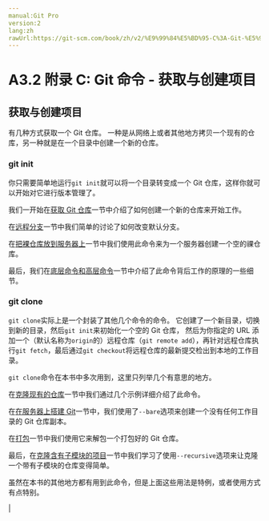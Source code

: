```yaml
---
manual:Git Pro
version:2
lang:zh
rawUrl:https://git-scm.com/book/zh/v2/%E9%99%84%E5%BD%95-C%3A-Git-%E5%91%BD%E4%BB%A4-%E8%8E%B7%E5%8F%96%E4%B8%8E%E5%88%9B%E5%BB%BA%E9%A1%B9%E7%9B%AE
---
```



# A3.2 附录 C: Git 命令 - 获取与创建项目

## 获取与创建项目<a name="_获取与创建项目"></a>


有几种方式获取一个 Git 仓库。 一种是从网络上或者其他地方拷贝一个现有的仓库，另一种就是在一个目录中创建一个新的仓库。



### git init<a name="_git_init"></a>


你只需要简单地运行`git init`就可以将一个目录转变成一个 Git 仓库，这样你就可以开始对它进行版本管理了。




我们一开始在[获取 Git 仓库](%938 "")一节中介绍了如何创建一个新的仓库来开始工作。




在[远程分支](%939 "")一节中我们简单的讨论了如何改变默认分支。




在[把裸仓库放到服务器上](%940 "")一节中我们使用此命令来为一个服务器创建一个空的祼仓库。




最后，我们在[底层命令和高层命令](%797 "")一节中介绍了此命令背后工作的原理的一些细节。




### git clone<a name="_git_clone"></a>


`git clone`实际上是一个封装了其他几个命令的命令。 它创建了一个新目录，切换到新的目录，然后`git init`来初始化一个空的 Git 仓库， 然后为你指定的 URL 添加一个（默认名称为`origin`的）远程仓库（`git remote add`），再针对远程仓库执行`git fetch`，最后通过`git checkout`将远程仓库的最新提交检出到本地的工作目录。




`git clone`命令在本书中多次用到，这里只列举几个有意思的地方。




在[克隆现有的仓库](%941 "")一节中我们通过几个示例详细介绍了此命令。




在[在服务器上搭建 Git](%607 "")一节中，我们使用了`--bare`选项来创建一个没有任何工作目录的 Git 仓库副本。




在[打包](%942 "")一节中我们使用它来解包一个打包好的 Git 仓库。




最后，在[克隆含有子模块的项目](%943 "")一节中我们学习了使用`--recursive`选项来让克隆一个带有子模块的仓库变得简单。




虽然在本书的其他地方都有用到此命令，但是上面这些用法是特例，或者使用方式有点特别。



|


